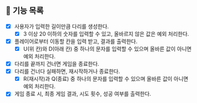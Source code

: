 ## 📝 기능 목록

- [x] 사용자가 입력한 길이만큼 다리를 생성한다.
  - [x] 3 이상 20 이하의 숫자를 입력할 수 있고, 올바르지 않은 값은 예외 처리한다.
- [x] 플레이어로부터 이동할 칸을 입력 받고, 결과를 출력한다.
  - [x] U(위 칸)와 D(아래 칸) 중 하나의 문자를 입력할 수 있으며 올바른 값이 아니면 예외 처리한다.
- [x] 다리를 끝까지 건너면 게임을 종료한다.
- [x] 다리를 건너다 실패하면, 재시작하거나 종료한다.
  - [x] R(재시작)과 Q(종료) 중 하나의 문자를 입력할 수 있으며 올바른 값이 아니면 예외 처리한다.
- [x] 게임 종료 시, 최종 게임 결과, 시도 횟수, 성공 여부를 출력한다.
